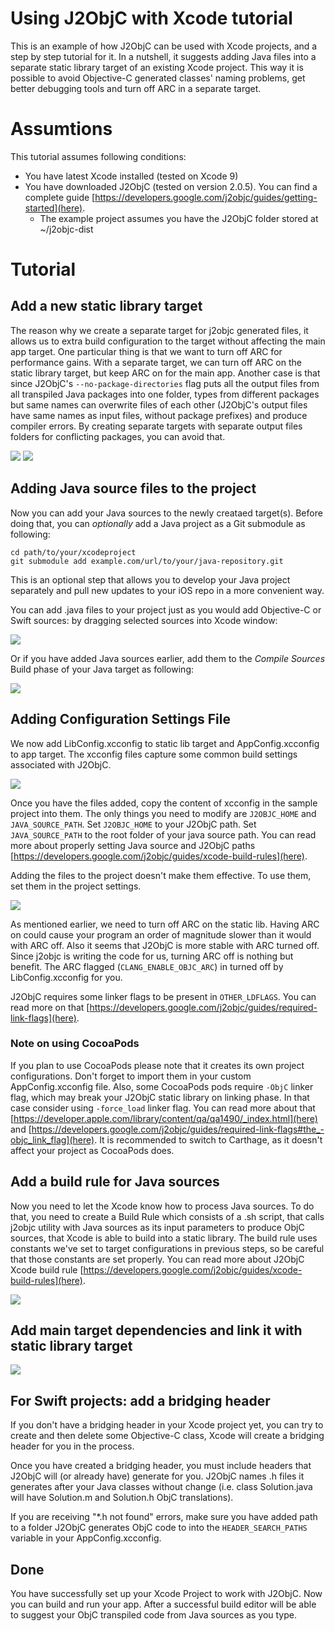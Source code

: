 # Using J2ObjC with Xcode tutorial
This is an example of how J2ObjC can be used with Xcode projects, and a step by step tutorial for it. In a nutshell, it suggests adding Java files into a separate static library target of an existing Xcode project. This way it is possible to avoid Objective-C generated classes' naming problems, get better debugging tools and turn off ARC in a separate target.

# Assumtions
This tutorial assumes following conditions:
- You have latest Xcode installed (tested on Xcode 9)
- You have downloaded J2ObjC (tested on version 2.0.5). You can find a complete guide [https://developers.google.com/j2objc/guides/getting-started](here).
  - The example project assumes you have the J2ObjC folder stored at ~/j2objc-dist

# Tutorial
## Add a new static library target
The reason why we create a separate target for j2objc generated files, it allows us to extra build configuration to the target without affecting the main app target. One particular thing is that we want to turn off ARC for performance gains. With a separate target, we can turn off ARC on the static library target, but keep ARC on for the main app. Another case is that since J2ObjC's `--no-package-directories` flag puts all the output files from all transpiled Java packages into one folder, types from different packages but same names can overwrite files of each other (J2ObjC's output files have same names as input files, without package prefixes) and produce compiler errors. By creating separate targets with separate output files folders for conflicting packages, you can avoid that. 

![](screenshots/scn1.png)
![](screenshots/scn2.png)

## Adding Java source files to the project
Now you can add your Java sources to the newly creataed target(s). Before doing that, you can *optionally* add a Java project as a Git submodule as following:
```
cd path/to/your/xcodeproject
git submodule add example.com/url/to/your/java-repository.git
```
This is an optional step that allows you to develop your Java project separately and pull new updates to your iOS repo in a more convenient way.

You can add .java files to your project just as you would add Objective-C or Swift sources: by dragging selected sources into Xcode window:

![](screenshots/scn6.png)

Or if you have added Java sources earlier, add them to the *Compile Sources* Build phase of your Java target as following:

![](screenshots/scn5.png)

## Adding Configuration Settings File

We now add LibConfig.xcconfig to static lib target and AppConfig.xcconfig to app target. The xcconfig files capture some common build settings associated with J2ObjC.

![](screenshots/scn3.png)

Once you have the files added, copy the content of xcconfig in the sample project into them. The only things you need to modify are `J2OBJC_HOME` and `JAVA_SOURCE_PATH`. Set `J2OBJC_HOME` to your J2ObjC path. Set `JAVA_SOURCE_PATH` to the root folder of your java source path. You can read more about properly setting Java source and J2ObjC paths [https://developers.google.com/j2objc/guides/xcode-build-rules](here).

Adding the files to the project doesn't make them effective. To use them, set them in the project settings.

![](screenshots/scn4.png)

As mentioned earlier, we need to turn off ARC on the static lib. Having ARC on could cause your program an order of magnitude slower than it would with ARC off. Also it seems that J2ObjC is more stable with ARC turned off. Since j2objc is writing the code for us, turning ARC off is nothing but benefit. The ARC flagged (`CLANG_ENABLE_OBJC_ARC`) in turned off by LibConfig.xcconfig for you.

J2ObjC requires some linker flags to be present in `OTHER_LDFLAGS`. You can read more on that [https://developers.google.com/j2objc/guides/required-link-flags](here).

### Note on using CocoaPods
If you plan to use CocoaPods please note that it creates its own project configurations. Don't forget to import them in your custom AppConfig.xcconfig file. Also, some CocoaPods pods require `-ObjC` linker flag, which may break your J2ObjC static library on linking phase. In that case consider using `-force_load` linker flag. You can read more about that [https://developer.apple.com/library/content/qa/qa1490/_index.html](here) and [https://developers.google.com/j2objc/guides/required-link-flags#the_-objc_link_flag](here). It is recommended to switch to Carthage, as it doesn't affect your project as CocoaPods does.

## Add a build rule for Java sources
Now you need to let the Xcode know how to process Java sources. To do that, you need to create a Build Rule which consists of a .sh script, that calls j2objc utility with Java sources as its input parameters to produce ObjC sources, that Xcode is able to build into a static library. The build rule uses constants we've set to target configurations in previous steps, so be careful that those constants are set properly. You can read more about J2ObjC Xcode build rule [https://developers.google.com/j2objc/guides/xcode-build-rules](here).

![](screenshots/scn7.png)

## Add main target dependencies and link it with static library target

![](screenshots/scn8.png)

## For Swift projects: add a bridging header
If you don't have a bridging header in your Xcode project yet, you can try to create and then delete some Objective-C class, Xcode will create a bridging header for you in the process.

Once you have created a bridging header, you must include headers that J2ObjC will (or already have) generate for you. J2ObjC names .h files it generates after your Java classes without change (i.e. class Solution.java will have Solution.m and Solution.h ObjC translations).

If you are receiving "*.h not found" errors, make sure you have added path to a folder J2ObjC generates ObjC code to into the `HEADER_SEARCH_PATHS` variable in your AppConfig.xcconfig.

## Done
You have successfully set up your Xcode Project to work with J2ObjC. Now you can build and run your app. After a successful build editor will be able to suggest your ObjC transpiled code from Java sources as you type.
